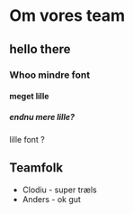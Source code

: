 # Om vores team
## hello there
### Whoo mindre font
#### meget lille
##### endnu mere lille?
lille font ?

## Teamfolk
- Clodiu - super træls
- Anders - ok gut